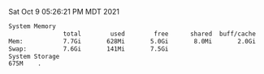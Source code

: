 Sat Oct  9 05:26:21 PM MDT 2021
```bash
System Memory
               total        used        free      shared  buff/cache   available
Mem:           7.7Gi       628Mi       5.0Gi       8.0Mi       2.0Gi       6.7Gi
Swap:          7.6Gi       141Mi       7.5Gi
System Storage
675M	.
```
```bash
